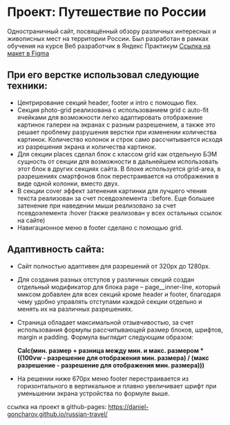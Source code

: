 # Проект: Путешествие по России

Одностраничный сайт, посвящённый обзору различных интересных и живописных мест на территории России.
Был разработан в рамках обучения на курсе Веб разработчик в Яндекс Практикум
[Ссылка на макет в Figma](https://www.figma.com/file/5S2WSbEFL6awjVWJ0NWL8Q/Sprint-3_-Russia-_-desktop-%2B-mobile?node-id=28503%3A0)

## При его верстке использовал следующие техники:

* Центрирование секций header, footer и intro с помощью flex.
* Секция photo-grid реализована с использованием grid с auto-fit ячейками для возможности легко адаптировать отображение картинок галереи на экранах с разным разрешением, а также это решает проблему разрушения верстки при изменении количества картинок. Количество колонок и строк само рассчитывается исходя из разрешения экрана и количества картинок.
* Для секции places сделал блок c классом grid как отдельную БЭМ сущность от секции для возможности в дальнейшем использовать этот блок в  других секциях сайта. В блоке используется grid-area, в разрешениях смартфонов блок перестраивается на отображения в виде одной колонки, вместо двух.
* В секции cover эффект затенения картинки для лучшего чтения текста реализован за счет псевдоэлемента ::before. Еще большее затенение при наведении мыши реализовано за счет  псевдоэлемента :hover (также реализован у всех остальных ссылок на сайте)
* Навигационное меню в footer сделано с помощью grid.

## Адаптивность сайта:

* Сайт полностью адаптивен для разрешений от 320px до 1280px.
* Для создания разных отступов у различных секций создан отдельный модификатор для блока page – page__inner-line, который миксом добавлен для всех секций кроме header и footer, благодаря чему удобно управлять отступами каждой секции отдельно и менять их на различных разрешениях.
* Страница обладает максимальной отзывчивостью, за счет использования формулы рассчитывающей размер блоков, шрифтов, margin и padding. Формула выглядит следующим образом:

	**Calc(мин. размер + разница между мин. и макс. размером * ((100vw - разрешение для отображения мин. размера) / (макс разрешение - разрешение для отображения мин. размера)))**

* На решении ниже 670px меню footer перестраивается из горизонтального в вертикальное и плавно увеличивает шрифт при уменьшении экрана устройства по формуле выше.

ссылка на проект в github-pages: https://daniel-goncharov.github.io/russian-travel/

